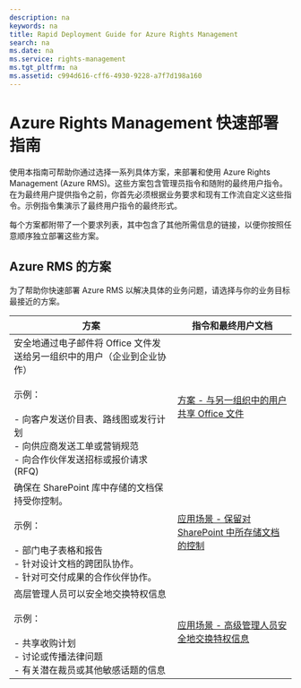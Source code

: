 ```yaml
---
description: na
keywords: na
title: Rapid Deployment Guide for Azure Rights Management
search: na
ms.date: na
ms.service: rights-management
ms.tgt_pltfrm: na
ms.assetid: c994d616-cff6-4930-9228-a7f7d198a160
---
```

# Azure Rights Management 快速部署指南
使用本指南可帮助你通过选择一系列具体方案，来部署和使用 Azure Rights Management (Azure RMS)。这些方案包含管理员指令和随附的最终用户指令。在为最终用户提供指令之前，你首先必须根据业务要求和现有工作流自定义这些指令。示例指令集演示了最终用户指令的最终形式。

每个方案都附带了一个要求列表，其中包含了其他所需信息的链接，以便你按照任意顺序独立部署这些方案。

## Azure RMS 的方案
为了帮助你快速部署 Azure RMS 以解决具体的业务问题，请选择与你的业务目标最接近的方案。

|方案|指令和最终用户文档|
|------|-------------|
|安全地通过电子邮件将 Office 文件发送给另一组织中的用户（企业到企业协作）<br /><br />示例：<br /><br />-   向客户发送价目表、路线图或发行计划<br />-   向供应商发送工单或营销规范<br />-   向合作伙伴发送招标或报价请求 (RFQ)|[方案 - 与另一组织中的用户共享 Office 文件](../Topic/Scenario_-_Share_an_Office_File_with_Users_in_Another_Organization.md)|
|确保在 SharePoint 库中存储的文档保持受你控制。<br /><br />示例：<br /><br />-   部门电子表格和报告<br />-   针对设计文档的跨团队协作。<br />-   针对可交付成果的合作伙伴协作。|[应用场景 - 保留对 SharePoint 中所存储文档的控制](../Topic/Scenario_-_Retain_Control_of_Documents_Stored_in_SharePoint.md)|
|高层管理人员可以安全地交换特权信息<br /><br />示例：<br /><br />-   共享收购计划<br />-   讨论或传播法律问题<br />-   有关潜在裁员或其他敏感话题的信息|[应用场景 - 高级管理人员安全地交换特权信息](../Topic/Scenario_-_Executives_Securely_Exchange_Privileged_Information.md)|
